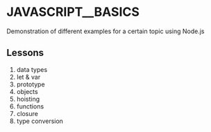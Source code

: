 # JAVASCRIPT__BASICS
 Demonstration of different examples for a certain topic using Node.js

## Lessons

1. data types
2. let & var
3. prototype
4. objects
5. hoisting
6. functions
7. closure
8. type conversion
